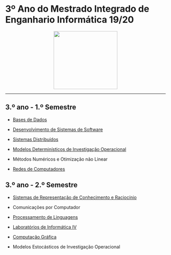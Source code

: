 # 3º Ano do Mestrado Integrado de Enganhario Informática 19/20

<p align="center">
   <img width="200" height="182" src="https://upload.wikimedia.org/wikipedia/commons/9/93/EEUMLOGO.png">
</p>

---

## 3.º ano - 1.º Semestre

  * [Bases de Dados](https://github.com/Demorales1998/3-ano/tree/main/1%C2%BAsemestre/BD)

  * [Desenvolvimento de Sistemas de Software](https://github.com/Demorales1998/3-ano/tree/main/1%C2%BAsemestre/DSS)

  * [Sistemas Distribuídos](https://github.com/Demorales1998/3-ano/tree/main/1%C2%BAsemestre/SD)

  * [Modelos Determinísticos de Investigação Operacional](https://github.com/Demorales1998/3-ano/tree/main/1%C2%BAsemestre/MDIO)

  - Métodos Numéricos e Otimização não Linear

  * [Redes de Computadores](https://github.com/Demorales1998/3-ano/tree/main/1%C2%BAsemestre/REDES)


## 3.º ano - 2.º Semestre

  * [Sistemas de Representação de Conhecimento e Raciocínio](https://github.com/Demorales1998/3-ano/tree/main/2%C2%BAsemestre/SRCR)

  - Comunicações por Computador

  * [Processamento de Linguagens](https://github.com/Demorales1998/3-ano/tree/main/2%C2%BAsemestre/PL)

  * [Laboratórios de Informática IV](https://github.com/Demorales1998/3-ano/tree/main/2%C2%BAsemestre/LI4)

  * [Computação Gráfica](https://github.com/Demorales1998/3-ano/tree/main/2%C2%BAsemestre/CG)

  - Modelos Estocásticos de Investigação Operacional
